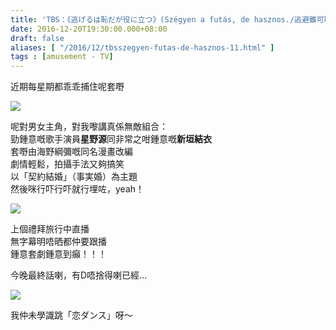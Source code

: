 ```yaml
---
title: 'TBS：《逃げるは恥だが役に立つ》(Szégyen a futás, de hasznos./逃避雖可恥但有用) '
date: 2016-12-20T19:30:00.000+08:00
draft: false
aliases: [ "/2016/12/tbsszegyen-futas-de-hasznos-11.html" ]
tags : [amusement - TV]
---
```


近期每星期都乖乖捕住呢套嘢  

[![](https://c2.staticflickr.com/6/5613/31614262682_bc231d963e_z.jpg)](https://c2.staticflickr.com/6/5613/31614262682_bc231d963e_z.jpg)

呢對男女主角，對我嚟講真係無敵組合：  
勁鍾意嘅歌手演員**星野源**同非常之咁鍾意嘅**新垣結衣**  
套嘢由海野綱彌嘅同名漫畫改編  
劇情輕鬆，拍攝手法又夠搞笑  
以「契約結婚」（事実婚）為主題  
然後咪行吓行吓就行埋咗，yeah！  

[![](https://c1.staticflickr.com/1/776/31389270910_9b35b448e9_z.jpg)](https://c1.staticflickr.com/1/776/31389270910_9b35b448e9_z.jpg)

上個禮拜旅行中直播  
無字幕明唔晒都仲要跟播  
鍾意套劇鍾意到癲！！！  
  
今晚最終話喇，有D唔捨得喇已經...  

[![](https://c1.staticflickr.com/1/486/31792512201_cc6a939860_z.jpg)](https://c1.staticflickr.com/1/486/31792512201_cc6a939860_z.jpg)

  
我仲未學識跳「恋ダンス」呀～